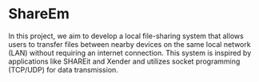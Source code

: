# ShareEm

In this project, we aim to develop a local file-sharing system that allows users to transfer files between
nearby devices on the same local network (LAN) without requiring an internet connection. This system is
inspired by applications like SHAREit and Xender and utilizes socket programming (TCP/UDP) for data
transmission.
